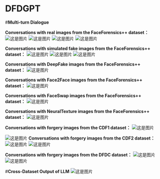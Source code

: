 # DFDGPT
#**Multi-turn Dialogue**

**Conversations with real images from the FaceForensics++ dataset：**
![这是图片](/multi-turn/real1.png "Magic Gardens")
![这是图片](/multi-turn/real2.png "Magic Gardens")
![这是图片](/multi-turn/real5.png "Magic Gardens")
![这是图片](/multi-turn/real6.png "Magic Gardens")

**Conversations with simulated fake images from the FaceForensics++ dataset：**
![这是图片](/multi-turn/sim1.png "Magic Gardens")
![这是图片](/multi-turn/sim2.png "Magic Gardens")
![这是图片](/multi-turn/sim3.png "Magic Gardens")

**Conversations with DeepFake images from the FaceForensics++ dataset：**
![这是图片](/multi-turn/deepfake2.png "Magic Gardens")

**Conversations with Face2Face images from the FaceForensics++ dataset：**
![这是图片](/multi-turn/face2face.png "Magic Gardens")

**Conversations with FaceSwap images from the FaceForensics++ dataset：**
![这是图片](/multi-turn/faceswap.png "Magic Gardens")

**Conversations with NeuralTexture images from the FaceForensics++ dataset：**
![这是图片](/multi-turn/neuraltexture2.png "Magic Gardens")

**Conversations with forgery images from the CDF1 dataset：**
![这是图片](/multi-turn/cdf11.png "Magic Gardens")

![这是图片](/multi-turn/cdf12.png "Magic Gardens")
**Conversations with forgery images from the CDF2 dataset：**
![这是图片](/multi-turn/cdf21.png "Magic Gardens")
![这是图片](/multi-turn/cdf22.png "Magic Gardens")

**Conversations with forgery images from the DFDC dataset：**
![这是图片](/multi-turn/dfdc1.png "Magic Gardens")
![这是图片](/multi-turn/dfdc2.png "Magic Gardens")


#**Cross-Dataset Output of LLM**
![这是图片](cross-dataset-llm-output "Magic Gardens")
